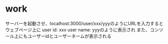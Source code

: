 # work
サーバーを起動させ、localhost:3000/user/xxx/yyyのようにURLを入力すると
ウェブページ上に
user id: xxx user name: yyyのように表示され
また、コンソール上にもユーザーidとユーザーネームが表示される
